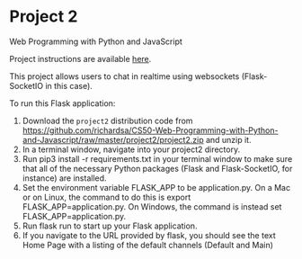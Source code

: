# Project 2

Web Programming with Python and JavaScript

Project instructions are available [here](https://github.com/richardsa/CS50-Web-Programming-with-Python-and-Javascript/tree/master/project2).

This project allows users to chat in realtime using websockets (Flask-SocketIO in this case).

To run this Flask application:

1. Download the <code class="highlighter-rouge">project2</code> distribution code from https://github.com/richardsa/CS50-Web-Programming-with-Python-and-Javascript/raw/master/project2/project2.zip and unzip it.
2. In a terminal window, navigate into your project2 directory.
3. Run pip3 install -r requirements.txt in your terminal window to make sure that all of the necessary Python packages (Flask and Flask-SocketIO, for instance) are installed.
4. Set the environment variable FLASK_APP to be application.py. On a Mac or on Linux, the command to do this is export FLASK_APP=application.py. On Windows, the command is instead set FLASK_APP=application.py.
5. Run flask run to start up your Flask application.
6. If you navigate to the URL provided by flask, you should see the text Home Page with a listing of the default channels (Default and Main)
